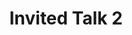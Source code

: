 ---
type: lecture
start_time: "09:45"
end_time: "10:20"
title: "Invited Talk 2"
presenter: Dr. Anshumali Shrivastava 
description: "TBD"
---